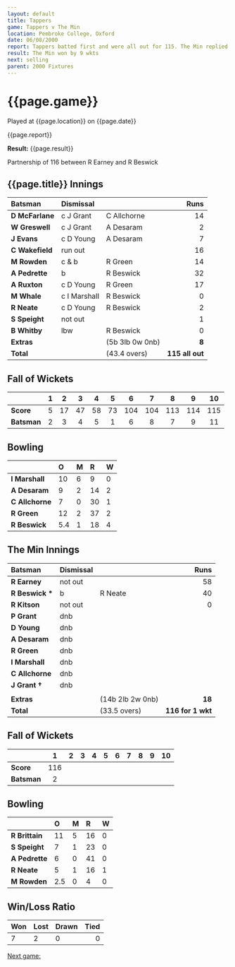 ```yaml
---
layout: default
title: Tappers
game: Tappers v The Min
location: Pembroke College, Oxford
date: 06/08/2000
report: Tappers batted first and were all out for 115. The Min replied with 116 for 1 wkt
result: The Min won by 9 wkts
next: selling
parent: 2000 Fixtures
---
```


# {{page.game}}

Played at {{page.location}} on {{page.date}}

{{page.report}}

**Result:** {{page.result}}

Partnership of 116 between R Earney and R Beswick

## {{page.title}} Innings

| Batsman | Dismissal |  | Runs |
|:---|:---|---|---:|
| **D McFarlane** | c J Grant | C Allchorne | 14 |
| **W Greswell** | c J Grant | A Desaram | 2 |
| **J Evans** | c D Young | A Desaram | 7 |
| **C Wakefield** | run out |  | 16 |
| **M Rowden** | c & b | R Green | 14 |
| **A Pedrette** | b | R Beswick | 32 |
| **A Ruxton** | c D Young | R Green | 17 |
| **M Whale** | c I Marshall | R Beswick | 0 |
| **R Neate** | c D Young | R Beswick | 2 |
| **S Speight** | not out |  | 1 |
| **B Whitby** | lbw | R Beswick | 0 |
| **Extras** | | (5b 3lb 0w 0nb) | **8** |
| **Total** | | (43.4 overs) | **115 all out** |

## Fall of Wickets

| | 1 | 2 | 3 | 4 | 5 | 6 | 7 | 8 | 9 | 10 |
|---|:---:|:---:|:---:|:---:|:---:|:---:|:---:|:---:|:---:|:---:|
| **Score** | 5 | 17 | 47 | 58 | 73 | 104 | 104 | 113 | 114 | 115 |
| **Batsman** | 2 | 3 | 4 | 5 | 1 | 6 | 8 | 7 | 9 | 11 |

## Bowling

| | O | M | R | W |
|---|:---|:---|:---|:---|
| **I Marshall** | 10 | 6 | 9 | 0 |
| **A Desaram** | 9 | 2 | 14 | 2 |
| **C Allchorne** | 7 | 0 | 30 | 1 |
| **R Green** | 12 | 2 | 37 | 2 |
| **R Beswick** | 5.4 | 1 | 18 | 4 |

## The Min Innings

| Batsman | Dismissal |  | Runs |
|:---|:---|---|---:|
| **R Earney** | not out |  | 58 |
| **R Beswick &#42;** | b | R Neate | 40 |
| **R Kitson** | not out |  | 0 |
| **P Grant** | dnb |  |  |
| **D Young** | dnb |  |  |
| **A Desaram** | dnb |  |  |
| **R Green** | dnb |  |  |
| **I Marshall** | dnb |  |  |
| **C Allchorne** | dnb |  |  |
| **J Grant &#8224;** | dnb |  |  |
|  |  |  |  |
| **Extras** | | (14b 2lb 2w 0nb) | **18** |
| **Total** | | (33.5 overs) | **116 for 1 wkt** |

## Fall of Wickets

| | 1 | 2 | 3 | 4 | 5 | 6 | 7 | 8 | 9 | 10 |
|---|:---:|:---:|:---:|:---:|:---:|:---:|:---:|:---:|:---:|:---:|
| **Score** | 116 |  |  |  |  |  |  |  |  |  |
| **Batsman** | 2 |  |  |  |  |  |  |  |  |  |

## Bowling

| | O | M | R | W |
|---|:---|:---|:---|:---|
| **R Brittain** | 11 | 5 | 16 | 0 |
| **S Speight** | 7 | 1 | 23 | 0 |
| **A Pedrette** | 6 | 0 | 41 | 0 |
| **R Neate** | 5 | 1 | 16 | 1 |
| **M Rowden** | 2.5 | 0 | 4 | 0 |

## Win/Loss Ratio

| Won | Lost | Drawn | Tied |
|:---|:---|:---|---:|
| 7 | 2 | 0 | 0 |

[Next game:]({{page.next}})